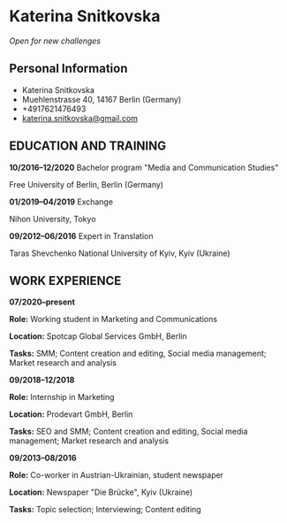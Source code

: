 # Katerina Snitkovska
*Open for new challenges*

## Personal Information
* Katerina Snitkovska
* Muehlenstrasse 40, 14167 Berlin (Germany)
* +4917621476493
* katerina.snitkovska@gmail.com
## EDUCATION AND TRAINING

**10/2016–12/2020**
Bachelor program "Media and Communication Studies"

Free University of Berlin, Berlin (Germany)

**01/2019–04/2019**
Exchange

Nihon University, Tokyo

**09/2012–06/2016**
Expert in Translation

Taras Shevchenko National University of Kyiv, Kyiv (Ukraine)

## WORK EXPERIENCE

**07/2020–present**

**Role:** Working student in Marketing and Communications

**Location:** Spotcap Global Services GmbH, Berlin

**Tasks:** SMM; Content creation and editing, Social media management; Market research and analysis

**09/2018–12/2018**

**Role:** Internship in Marketing

**Location:** Prodevart GmbH, Berlin

**Tasks:** SEO and SMM; Content creation and editing, Social media management; Market research and analysis

**09/2013–08/2016**

**Role:** Co-worker in Austrian-Ukrainian, student newspaper

**Location:** Newspaper "Die Brücke", Kyiv (Ukraine)

**Tasks:** Topic selection; Interviewing; Content editing
